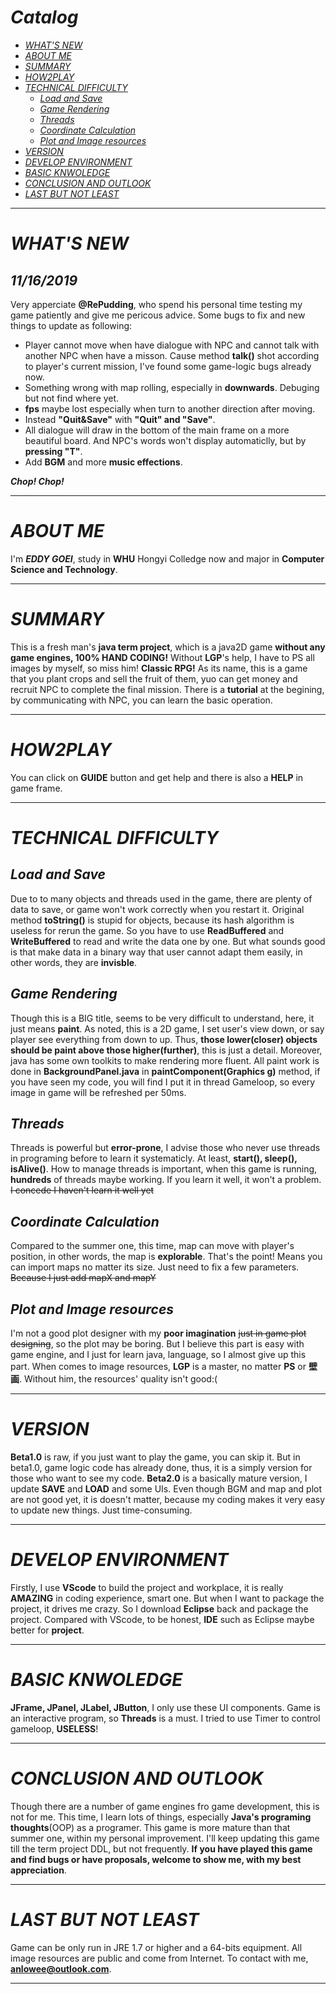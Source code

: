 # *Catalog*
<!-- TOC -->

- [*WHAT'S NEW*](#what's-new)
- [*ABOUT ME*](#about-me)
- [*SUMMARY*](#summary)
- [*HOW2PLAY*](#how2play)
- [*TECHNICAL DIFFICULTY*](#technical-difficulty)
    - [*Load and Save*](#load-and-save)
    - [*Game Rendering*](#game-rendering)
    - [*Threads*](#threads)
    - [*Coordinate Calculation*](#coordinate-calculation)
    - [*Plot and Image resources*](#plot-and-image-resources)
- [*VERSION*](#version)
- [*DEVELOP ENVIRONMENT*](#develop-environment)
- [*BASIC KNWOLEDGE*](#basic-knwoledge)
- [*CONCLUSION AND OUTLOOK*](#conclusion-and-outlook)
- [*LAST BUT NOT LEAST*](#last-but-not-least)

<!-- /TOC -->

---

# *WHAT'S NEW*

## *11/16/2019*
Very apperciate **@RePudding**, who spend his personal time testing my game patiently and give me pericous advice. Some bugs to fix and new things to update as following:

+ Player cannot move when have dialogue with NPC and cannot talk with another NPC when have a misson. Cause method **talk()** shot according to player's current mission, I've found some game-logic bugs already now.
+ Something wrong with map rolling, especially in **downwards**. Debuging but not find where yet.
+ **fps** maybe lost especially when turn to another direction after moving.
+ Instead **"Quit&Save"** with **"Quit" and "Save"**.
+ All dialogue will draw in the bottom of the main frame on a more beautiful board. And NPC's words won't display automaticlly, but by **pressing "T"**.
+ Add **BGM** and more **music effections**.

***Chop! Chop!***

---

# *ABOUT ME*
I'm ***EDDY GOEI***, study in **WHU** Hongyi Colledge now and major in **Computer Science and Technology**.

---

# *SUMMARY* 
This is a fresh man's **java term project**, which is a java2D game **without any game engines, 100% HAND CODING!** Without **LGP**'s help, I have to PS all images by myself, so miss him! **Classic RPG!** As its name, this is a game that you plant crops and sell the fruit of them, yuo can get money and recruit NPC to complete the final mission. There is a **tutorial** at the begining, by communicating with NPC, you can learn the basic operation. 

---

# *HOW2PLAY*
You can click on **GUIDE** button and get help and there is also a **HELP** in game frame.

---

# *TECHNICAL DIFFICULTY*
## *Load and Save* 
Due to to many objects and threads used in the game, there are plenty of data to save, or game won't work correctly when you restart it. Original method **toString()** is stupid for objects, because its hash algorithm is useless for rerun the game. So you have to use **ReadBuffered** and **WriteBuffered** to read and write the data one by one. But what sounds good is that make data in a binary way that user cannot adapt them easily, in other words, they are **invisble**.
## *Game Rendering*
Though this is a BIG title, seems to be very difficult to understand, here, it just means **paint**. As noted, this is a 2D game, I set user's view down, or say player see everything from down to up. Thus, **those lower(closer) objects should be paint above those higher(further)**, this is just a detail. Moreover, java has some own toolkits to make rendering more fluent. All paint work is done in **BackgroundPanel.java** in **paintComponent(Graphics g)** method, if you have seen my code, you will find I put it in thread Gameloop, so every image in game will be refreshed per 50ms.
## *Threads*
Threads is powerful but **error-prone**, I advise those who never use threads in programing before to learn it systematicly. At least, **start(), sleep(), isAlive()**. How to manage threads is important, when this game is running, **hundreds** of threads maybe working. If you learn it well, it won't a problem. ~~I concede I haven't learn it well yet~~
## *Coordinate Calculation*
Compared to the summer one, this time, map can move with player's position, in other words, the map is **explorable**. That's the point! Means you can import maps no matter its size. Just need to fix a few parameters. ~~Because I just add mapX and mapY~~
## *Plot and Image resources*
I'm not a good plot designer with my **poor imagination** ~~just in game plot designing~~, so the plot may be boring. But I believe this part is easy with game engine, and I just for learn java, language, so I almost give up this part. When comes to image resources, **LGP** is a master, no matter **PS** or **壁画**. Without him, the resources' quality isn't good:( 

---

# *VERSION*
**Beta1.0** is raw, if you just want to play the game, you can skip it. But in beta1.0, game logic code has already done, thus, it is a simply version for those who want to see my code. 
**Beta2.0** is a basically mature version, I update **SAVE** and **LOAD** and some UIs. Even though BGM and map and plot are not good yet, it is doesn't matter, because my coding makes it very easy to update new things. Just time-consuming.

---

# *DEVELOP ENVIRONMENT*
Firstly, I use **VScode** to build the project and workplace, it is really **AMAZING** in coding experience, smart one. But when I want to package the project, it drives me crazy. So I download **Eclipse** back and package the project. Compared with VScode, to be honest, **IDE** such as Eclipse maybe better for **project**.

---

# *BASIC KNWOLEDGE*
**JFrame, JPanel, JLabel, JButton**, I only use these UI components. Game is an interactive program, so **Threads** is a must. I tried to use Timer to control gameloop, **USELESS**!

---

# *CONCLUSION AND OUTLOOK*
Though there are a number of game engines fro game development, this is not for me. This time, I learn lots of things, especially **Java's programing thoughts**(OOP) as a programer. This game is more mature than that summer one, within my personal improvement. I'll keep updating this game till the term project DDL, but not frequently. **If you have played this game and find bugs or have proposals, welcome to show me, with my best appreciation**.

---

# *LAST BUT NOT LEAST*
Game can be only run in JRE 1.7 or higher and a 64-bits equipment. All image resources are public and come from Internet. To contact with me, **anlowee@outlook.com**.

---
